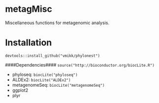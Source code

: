 # metagMisc
Miscellaneous functions for metagenomic analysis.

# Installation
```
devtools::install_github("vmikk/phylonest")
```

####Dependencies####
`source("http://bioconductor.org/biocLite.R")`
* phyloseq: `biocLite("phyloseq")`
* ALDEx2: `biocLite("ALDEx2")`
* metagenomeSeq: `biocLite("metagenomeSeq")`
* ggplot2
* plyr
